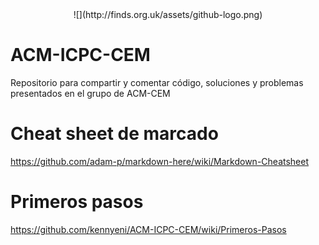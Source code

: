 <center>![](http://finds.org.uk/assets/github-logo.png)</center>

ACM-ICPC-CEM
============

Repositorio para compartir y comentar código, soluciones y problemas presentados en el grupo de ACM-CEM

# Cheat sheet de marcado
https://github.com/adam-p/markdown-here/wiki/Markdown-Cheatsheet

# Primeros pasos
https://github.com/kennyeni/ACM-ICPC-CEM/wiki/Primeros-Pasos
